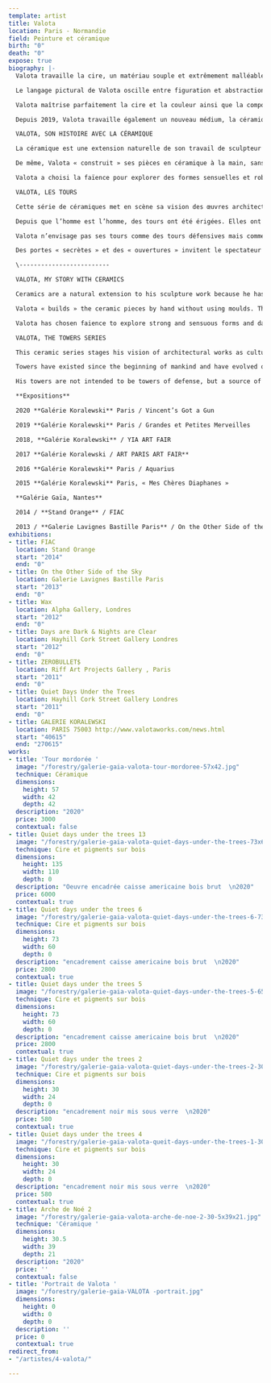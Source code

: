 ```yaml
---
template: artist
title: Valota
location: Paris - Normandie
field: Peinture et céramique
birth: "0"
death: "0"
expose: true
biography: |-
  Valota travaille la cire, un matériau souple et extrêmement malléable qu’il utilise comme un véritable virtuose. La cire offre toute sa délicatesse et sa transparence au toucher de la flamme de son chalumeau. Elle absorbe les couleurs, les transcende, elle est vivante et sensuelle. Avec la cire, la texture et les couleurs interagissent subtilement, invitant le peintre à observer et à choisir. C’est le secret de Valota, son privilège. Il procède comme un biologiste ou un alchimiste qui regarde la substance réagir, dans l’attente d’être surpris, de voir une réaction qui déterminera la forme de son travail.

  Le langage pictural de Valota oscille entre figuration et abstraction. Les tonalités sont obtenues avec des harmonies où la lumière joue avec l’obscurité. La matière lisse et épaisse de la couche picturale compose l’ossature du tableau. Cette façon de procéder rappelle le délicat travail des artistes de la Renaissance et de la technique de tempera à l’œuf, en glacis successifs. Les couleurs semblent donc conspirer dans des accords chromatiques remarquables.

  Valota maîtrise parfaitement la cire et la couleur ainsi que la composition, la libérant de toute l’influence optique habituelle de la peinture. C’est probablement ce qui fait l’originalité de son travail.

  Depuis 2019, Valota travaille également un nouveau médium, la céramique, qui lui ouvre de nouveaux horizons tant sur la forme que sur les couleurs.

  VALOTA, SON HISTOIRE AVEC LA CÉRAMIQUE

  La céramique est une extension naturelle de son travail de sculpteur : que ce soit avec le bronze, la cire ou le goudron, j’ai toujours choisi de créer la fusion par le feu.

  De même, Valota « construit » ses pièces en céramique à la main, sans moule ; il crée les formes dans la verticalité en chauffant la terre au chalumeau. L’artiste évite ainsi certaines étapes du processus de séchage, ce qui lui permet de laisser plus de place à l’immédiateté, à l’instinct.

  Valota a choisi la faïence pour explorer des formes sensuelles et robustes, et l’émail noir mordoré, bleu, blanc et jaune pour que la lumière vienne rehausser et jouer avec les détails et les ombres des œuvres, laissant l’œil osciller entre l’éclat d’une armure étincelante et les ténèbres des profondeurs.

  VALOTA, LES TOURS

  Cette série de céramiques met en scène sa vision des œuvres architecturales en tant que symboles culturels.

  Depuis que l’homme est l’homme, des tours ont été érigées. Elles ont évolué au fil du temps, s’élevant toujours plus haut jusqu’à battre des records, devenant indicatives de normes, symboles d’un talent suprême. Elles représentent l’ascension, la noblesse, la communication.

  Valota n’envisage pas ses tours comme des tours défensives mais comme des sources d’ombre et de lumière, des réservoirs de connaissances ouverts au monde. C’est un travail complexe, délicat, minutieux par lequel l’artiste explore l’esprit des constructeurs, des architectes et des structures elles-mêmes.

  Des portes « secrètes » et des « ouvertures » invitent le spectateur à découvrir les dimensions cachées et à laisser son regard déambuler à l’intérieur et l’extérieur de ces sculptures.

  \-------------------------

  VALOTA, MY STORY WITH CERAMICS

  Ceramics are a natural extension to his sculpture work because he has always chosen to create fusion through bronze, wax and tar and now with ceramics.

  Valota « builds » the ceramic pieces by hand without using moulds. The artist creates the shapes, moving vertically, heating the clay with a blowtorch which allows him to work more instinctively so he can avoid certain steps of the drying process.

  Valota has chosen faience to explore strong and sensuous forms and dark bronze, blue, white and yellow glazes so that light enhances and plays with the details and shadows of the work, oscillating between shining armour and dark depths.

  VALOTA, THE TOWERS SERIES

  This ceramic series stages his vision of architectural works as cultural symbols.

  Towers have existed since the beginning of mankind and have evolved over history, growing higher, breaking records, setting standards, symbolizing ultimate skill. They represent elevation, nobility, communication.

  His towers are not intended to be towers of defense, but a source of light and shadow, a library of knowledge open to the world. Valota explores the notion of the builder, structures and the architect in this intricate, detailed work. Secret doors and openings play between the interior and the exterior inviting the viewer to discover hidden dimensions and « wander » inside and outside the sculptures.

  **Expositions**

  2020 **Galérie Koralewski** Paris / Vincent’s Got a Gun

  2019 **Galérie Koralewski** Paris / Grandes et Petites Merveilles

  2018, **Galérie Koralewski** / YIA ART FAIR

  2017 **Galérie Koralewski / ART PARIS ART FAIR**

  2016 **Galérie Koralewski** Paris / Aquarius

  2015 **Galérie Koralewski** Paris, « Mes Chères Diaphanes »

  **Galérie Gaïa, Nantes**

  2014 / **Stand Orange** / FIAC

  2013 / **Galerie Lavignes Bastille Paris** / On the Other Side of the Sky
exhibitions:
- title: FIAC
  location: Stand Orange
  start: "2014"
  end: "0"
- title: On the Other Side of the Sky
  location: Galerie Lavignes Bastille Paris
  start: "2013"
  end: "0"
- title: Wax
  location: Alpha Gallery, Londres
  start: "2012"
  end: "0"
- title: Days are Dark & Nights are Clear
  location: Hayhill Cork Street Gallery Londres
  start: "2012"
  end: "0"
- title: ZEROBULLET$
  location: Riff Art Projects Gallery , Paris
  start: "2011"
  end: "0"
- title: Quiet Days Under the Trees
  location: Hayhill Cork Street Gallery Londres
  start: "2011"
  end: "0"
- title: GALERIE KORALEWSKI
  location: PARIS 75003 http://www.valotaworks.com/news.html
  start: "40615"
  end: "270615"
works:
- title: 'Tour mordorée '
  image: "/forestry/galerie-gaia-valota-tour-mordoree-57x42.jpg"
  technique: Céramique
  dimensions:
    height: 57
    width: 42
    depth: 42
  description: "2020"
  price: 3000
  contextual: false
- title: Quiet days under the trees 13
  image: "/forestry/galerie-gaia-valota-quiet-days-under-the-trees-73x60.jpg"
  technique: Cire et pigments sur bois
  dimensions:
    height: 135
    width: 110
    depth: 0
  description: "Oeuvre encadrée caisse americaine bois brut  \n2020"
  price: 6000
  contextual: true
- title: Quiet days under the trees 6
  image: "/forestry/galerie-gaia-valota-quiet-days-under-the-trees-6-73x60.jpg"
  technique: Cire et pigments sur bois
  dimensions:
    height: 73
    width: 60
    depth: 0
  description: "encadrement caisse americaine bois brut  \n2020"
  price: 2800
  contextual: true
- title: Quiet days under the trees 5
  image: "/forestry/galerie-gaia-valota-quiet-days-under-the-trees-5-65x50.jpg"
  technique: Cire et pigments sur bois
  dimensions:
    height: 73
    width: 60
    depth: 0
  description: "encadrement caisse americaine bois brut  \n2020"
  price: 2800
  contextual: true
- title: Quiet days under the trees 2
  image: "/forestry/galerie-gaia-valota-quiet-days-under-the-trees-2-30x24.jpg"
  technique: Cire et pigments sur bois
  dimensions:
    height: 30
    width: 24
    depth: 0
  description: "encadrement noir mis sous verre  \n2020"
  price: 580
  contextual: true
- title: Quiet days under the trees 4
  image: "/forestry/galerie-gaia-valota-queit-days-under-the-trees-1-30x24.jpg"
  technique: Cire et pigments sur bois
  dimensions:
    height: 30
    width: 24
    depth: 0
  description: "encadrement noir mis sous verre  \n2020"
  price: 580
  contextual: true
- title: Arche de Noé 2
  image: "/forestry/galerie-gaia-valota-arche-de-noe-2-30-5x39x21.jpg"
  technique: 'Céramique '
  dimensions:
    height: 30.5
    width: 39
    depth: 21
  description: "2020"
  price: ''
  contextual: false
- title: 'Portrait de Valota '
  image: "/forestry/galerie-gaia-VALOTA -portrait.jpg"
  dimensions:
    height: 0
    width: 0
    depth: 0
  description: ''
  price: 0
  contextual: true
redirect_from:
- "/artistes/4-valota/"

---
```

